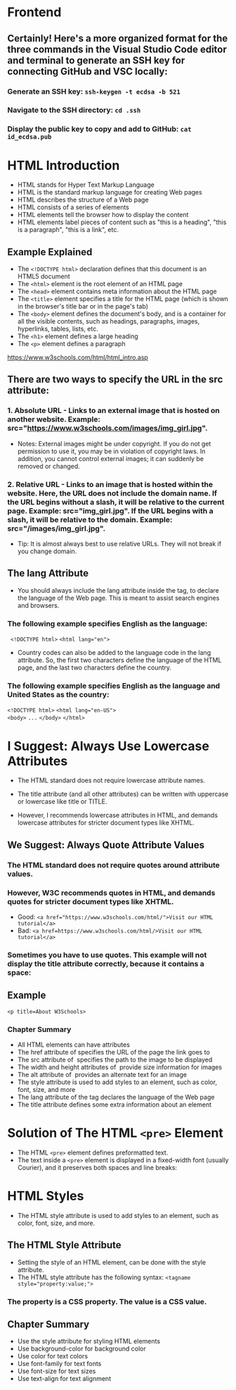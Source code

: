 # Frontend
## Certainly! Here's a more organized format for the three commands in the Visual Studio Code editor and terminal to generate an SSH key for connecting GitHub and VSC locally:

### Generate an SSH key: ```ssh-keygen -t ecdsa -b 521```
### Navigate to the SSH directory: ``` cd .ssh ```
### Display the public key to copy and add to GitHub: ``` cat id_ecdsa.pub ```

# HTML Introduction

* HTML stands for Hyper Text Markup Language
* HTML is the standard markup language for creating Web pages
* HTML describes the structure of a Web page
* HTML consists of a series of elements
* HTML elements tell the browser how to display the content
* HTML elements label pieces of content such as "this is a heading", "this is a paragraph", "this is a link", etc.


## Example Explained

* The ```<!DOCTYPE html>``` declaration defines that this document is an HTML5 document
* The ```<html>``` element is the root element of an HTML page
* The ```<head>``` element contains meta information about the HTML page
* The ```<title>``` element specifies a title for the HTML page (which is shown in the browser's title bar or in the page's tab)
* The ```<body>``` element defines the document's body, and is a container for all the visible contents, such as headings, paragraphs, images, hyperlinks, tables, lists, etc.
* The ```<h1>``` element defines a large heading
* The ```<p>``` element defines a paragraph


https://www.w3schools.com/html/html_intro.asp

## There are two ways to specify the URL in the src attribute:

### 1. Absolute URL - Links to an external image that is hosted on another website. Example: src="https://www.w3schools.com/images/img_girl.jpg".

* Notes: External images might be under copyright. If you do not get permission to use it, you may be in violation of copyright laws. In addition, you cannot control external images; it can suddenly be removed or changed.

### 2. Relative URL - Links to an image that is hosted within the website. Here, the URL does not include the domain name. If the URL begins without a slash, it will be relative to the current page. Example: src="img_girl.jpg". If the URL begins with a slash, it will be relative to the domain. Example: src="/images/img_girl.jpg".

* Tip: It is almost always best to use relative URLs. They will not break if you change domain.

## The lang Attribute
* You should always include the lang attribute inside the <html> tag, to declare the language of the Web page. This is meant to assist search engines and browsers.

### The following example specifies English as the language:

``` <!DOCTYPE html>``` 
```<html lang="en">``` 


* Country codes can also be added to the language code in the lang attribute. So, the first two characters define the language of the HTML page, and the last two characters define the country.

### The following example specifies English as the language and United States as the country:

```<!DOCTYPE html>``` 
```<html lang="en-US">```  
```<body>``` 
```...``` 
```</body>``` 
```</html>``` 

# I Suggest: Always Use Lowercase Attributes
* The HTML standard does not require lowercase attribute names.

* The title attribute (and all other attributes) can be written with uppercase or lowercase like title or TITLE.

* However, I recommends lowercase attributes in HTML, and demands lowercase attributes for stricter document types like XHTML.

## We Suggest: Always Quote Attribute Values
### The HTML standard does not require quotes around attribute values.

### However, W3C recommends quotes in HTML, and demands quotes for stricter document types like XHTML.

* Good:
```<a href="https://www.w3schools.com/html/">Visit our HTML tutorial</a>```
* Bad:
```<a href=https://www.w3schools.com/html/>Visit our HTML tutorial</a>```
### Sometimes you have to use quotes. This example will not display the title attribute correctly, because it contains a space:
## Example
```<p title=About W3Schools>```

### Chapter Summary
* All HTML elements can have attributes
* The href attribute of <a> specifies the URL of the page the link goes to
* The src attribute of <img> specifies the path to the image to be displayed
* The width and height attributes of <img> provide size information for images
* The alt attribute of <img> provides an alternate text for an image
* The style attribute is used to add styles to an element, such as color, font, size, and more
* The lang attribute of the <html> tag declares the language of the Web page
* The title attribute defines some extra information about an element


# Solution of The HTML ```<pre>``` Element
* The HTML ```<pre>``` element defines preformatted text.
* The text inside a ```<pre>``` element is displayed in a fixed-width font (usually Courier), and it preserves both spaces and line breaks:

# HTML Styles
* The HTML style attribute is used to add styles to an element, such as color, font, size, and more.
## The HTML Style Attribute
* Setting the style of an HTML element, can be done with the style attribute.
* The HTML style attribute has the following syntax:
```<tagname style="property:value;">```

### The property is a CSS property. The value is a CSS value.

## Chapter Summary
* Use the style attribute for styling HTML elements
* Use background-color for background color
* Use color for text colors
* Use font-family for text fonts
* Use font-size for text sizes
* Use text-align for text alignment
